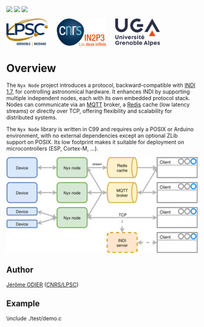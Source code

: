 [![][Build Status img]][Build Status]
[![][License_mongoose img]][License_mongoose]
[![][License_arduino img]][License_arduino]

<a href="https://lpsc.in2p3.fr/" target="_blank"><img src="https://raw.githubusercontent.com/nyxlib/nyx-node/main/docs/img/logo_lpsc.svg" alt="LPSC" height="72" /></a>
&nbsp;&nbsp;&nbsp;&nbsp;
<a href="https://www.in2p3.fr/" target="_blank"><img src="https://raw.githubusercontent.com/nyxlib/nyx-node/main/docs/img/logo_in2p3.svg" alt="IN2P3" height="72" /></a>
&nbsp;&nbsp;&nbsp;&nbsp;
<a href="https://www.univ-grenoble-alpes.fr/" target="_blank"><img src="https://raw.githubusercontent.com/nyxlib/nyx-node/main/docs/img/logo_uga.svg" alt="UGA" height="72" /></a>

# Overview

The `Nyx Node` project introduces a protocol, backward-compatible with [INDI 1.7](specs/INDI.pdf), for controlling
astronomical hardware. It enhances INDI by supporting multiple independent nodes, each with its own embedded protocol
stack. Nodes can communicate via an [MQTT](https://mqtt.org/) broker, a [Redis](https://redis.io/) cache (low latency
streams) or directly over TCP, offering flexibility and scalability for distributed systems.

The `Nyx Node` library is written in C99 and requires only a POSIX or Arduino environment, with no external
dependencies except an optional ZLib support on POSIX. Its low footprint makes it suitable for deployment on
microcontrollers (ESP, Cortex-M, ...).

<div style="text-align: center;">
    <img src="https://raw.githubusercontent.com/nyxlib/nyx-node/refs/heads/main/docs/img/nyx.svg" style="width:600px;" />
</div> 

## Author

[Jérôme ODIER](https://annuaire.in2p3.fr/4121-4467/jerome-odier) ([CNRS/LPSC](http://lpsc.in2p3.fr/))

## Example

\include ./test/demo.c

[Build Status]:https://github.com/nyxlib/nyx-node/actions/workflows/deploy.yml
[Build Status img]:https://github.com/nyxlib/nyx-node/actions/workflows/deploy.yml/badge.svg

[License_mongoose]:https://www.gnu.org/licenses/gpl-2.0.txt
[License_mongoose img]:https://img.shields.io/badge/License-GPL_2.0_only_(mongoose_layer)-blue.svg

[License_arduino]:https://www.gnu.org/licenses/lgpl-3.0.txt
[License_arduino img]:https://img.shields.io/badge/License-LGPL_3.0_or_later_(arduino_layer)-blue.svg
